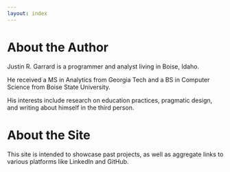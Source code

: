 ```yaml
---
layout: index
---
```


# About the Author

Justin R. Garrard is a programmer and analyst living in Boise, Idaho.

He received a MS in Analytics from Georgia Tech and a BS in Computer Science from Boise State University.

His interests include research on education practices, pragmatic design, and writing about himself in the third person.

# About the Site

This site is intended to showcase past projects, as well as aggregate links to various platforms like LinkedIn and GitHub.


